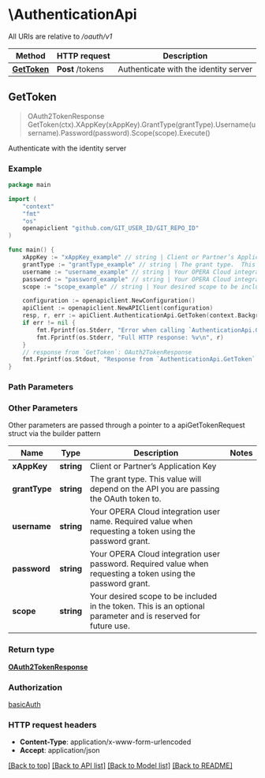 # \AuthenticationApi

All URIs are relative to */oauth/v1*

Method | HTTP request | Description
------------- | ------------- | -------------
[**GetToken**](AuthenticationApi.md#GetToken) | **Post** /tokens | Authenticate with the identity server



## GetToken

> OAuth2TokenResponse GetToken(ctx).XAppKey(xAppKey).GrantType(grantType).Username(username).Password(password).Scope(scope).Execute()

Authenticate with the identity server



### Example

```go
package main

import (
    "context"
    "fmt"
    "os"
    openapiclient "github.com/GIT_USER_ID/GIT_REPO_ID"
)

func main() {
    xAppKey := "xAppKey_example" // string | Client or Partner’s Application Key
    grantType := "grantType_example" // string | The grant type.  This value will depend on the API you are passing the OAuth token to.
    username := "username_example" // string | Your OPERA Cloud integration user name. Required value when requesting a token using the password grant. (optional)
    password := "password_example" // string | Your OPERA Cloud integration user password. Required value when requesting a token using the password grant. (optional)
    scope := "scope_example" // string | Your desired scope to be included in the token.  This is an optional parameter and is reserved for future use. (optional)

    configuration := openapiclient.NewConfiguration()
    apiClient := openapiclient.NewAPIClient(configuration)
    resp, r, err := apiClient.AuthenticationApi.GetToken(context.Background()).XAppKey(xAppKey).GrantType(grantType).Username(username).Password(password).Scope(scope).Execute()
    if err != nil {
        fmt.Fprintf(os.Stderr, "Error when calling `AuthenticationApi.GetToken``: %v\n", err)
        fmt.Fprintf(os.Stderr, "Full HTTP response: %v\n", r)
    }
    // response from `GetToken`: OAuth2TokenResponse
    fmt.Fprintf(os.Stdout, "Response from `AuthenticationApi.GetToken`: %v\n", resp)
}
```

### Path Parameters



### Other Parameters

Other parameters are passed through a pointer to a apiGetTokenRequest struct via the builder pattern


Name | Type | Description  | Notes
------------- | ------------- | ------------- | -------------
 **xAppKey** | **string** | Client or Partner’s Application Key | 
 **grantType** | **string** | The grant type.  This value will depend on the API you are passing the OAuth token to. | 
 **username** | **string** | Your OPERA Cloud integration user name. Required value when requesting a token using the password grant. | 
 **password** | **string** | Your OPERA Cloud integration user password. Required value when requesting a token using the password grant. | 
 **scope** | **string** | Your desired scope to be included in the token.  This is an optional parameter and is reserved for future use. | 

### Return type

[**OAuth2TokenResponse**](OAuth2TokenResponse.md)

### Authorization

[basicAuth](../README.md#basicAuth)

### HTTP request headers

- **Content-Type**: application/x-www-form-urlencoded
- **Accept**: application/json

[[Back to top]](#) [[Back to API list]](../README.md#documentation-for-api-endpoints)
[[Back to Model list]](../README.md#documentation-for-models)
[[Back to README]](../README.md)

